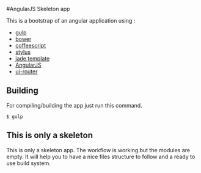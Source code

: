 #AngularJS Skeleton app

This is a bootstrap of an angular application using :
+ [gulp](https://github.com/gulpjs/gulp)
+ [bower](https://github.com/bower/bower)
+ [coffeescript](https://github.com/jashkenas/coffeescript)
+ [stylus](https://github.com/LearnBoost/stylus)
+ [jade template](https://github.com/visionmedia/jade)
+ [AngularJS](https://github.com/angular/angular.js)
+ [ui-router](https://github.com/angular-ui/ui-router)

## Building
For compiling/building the app just run this command.
    
    $ gulp


## This is only a skeleton
This is only a skeleton app. The workflow is working but the modules are empty. It will help you to have a nice files structure to follow and a ready to use build system.